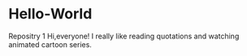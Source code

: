 # Hello-World
Repositry 1
Hi,everyone!
I really like reading quotations and watching animated cartoon series.
